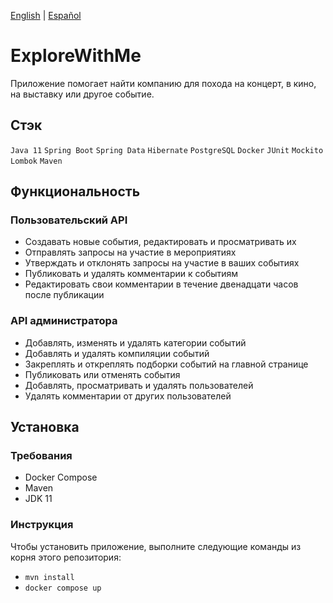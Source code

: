 [English](README.md) | [Español](README-es.md)

# ExploreWithMe

Приложение помогает найти компанию для похода на концерт, в кино, на выставку или другое событие.

## Стэк
`Java 11` `Spring Boot` `Spring Data` `Hibernate` `PostgreSQL` `Docker` `JUnit` `Mockito` `Lombok` `Maven`

## Функциональность

### Пользовательский API
- Создавать новые события, редактировать и просматривать их
- Отправлять запросы на участие в мероприятиях
- Утверждать и отклонять запросы на участие в ваших событиях
- Публиковать и удалять комментарии к событиям
- Редактировать свои комментарии в течение двенадцати часов после публикации

### API администратора
- Добавлять, изменять и удалять категории событий
- Добавлять и удалять компиляции событий
- Закреплять и откреплять подборки событий на главной странице
- Публиковать или отменять события
- Добавлять, просматривать и удалять пользователей
- Удалять комментарии от других пользователей

## Установка

### Требования
- Docker Compose
- Maven
- JDK 11

### Инструкция
Чтобы установить приложение, выполните следующие команды из корня этого репозитория:
- `mvn install`
- `docker compose up`
